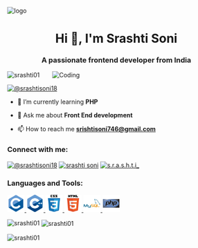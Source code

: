 ![logo]()


<h1 align="center">Hi 👋, I'm Srashti Soni</h1>
<h3 align="center">A passionate frontend developer from India</h3>
<img align="right"alt="Coding" width="400" src="https://embed-ssl.wistia.com/deliveries/a056afbed3974a1c593a95005624d0f88ababe5d.jpg">

<p align="left"> <img src="https://komarev.com/ghpvc/?username=srashti01&label=Profile%20views&color=0e75b6&style=flat" alt="srashti01" /> </p>

<p align="left"> <a href="https://twitter.com/@srashtisoni18" target="blank"><img src="https://img.shields.io/twitter/follow/@srashtisoni18?logo=twitter&style=for-the-badge" alt="@srashtisoni18" /></a> </p>

- 🌱 I’m currently learning **PHP**

- 💬 Ask me about **Front End development**

- 📫 How to reach me **srishtisoni746@gmail.com**

<h3 align="left">Connect with me:</h3>
<p align="left">
<a href="https://twitter.com/@srashtisoni18" target="blank"><img align="center" src="https://raw.githubusercontent.com/rahuldkjain/github-profile-readme-generator/master/src/images/icons/Social/twitter.svg" alt="@srashtisoni18" height="30" width="40" /></a>
<a href="https://linkedin.com/in/srashti soni" target="blank"><img align="center" src="https://raw.githubusercontent.com/rahuldkjain/github-profile-readme-generator/master/src/images/icons/Social/linked-in-alt.svg" alt="srashti soni" height="30" width="40" /></a>
<a href="https://instagram.com/s.r.a.s.h.t.i_" target="blank"><img align="center" src="https://raw.githubusercontent.com/rahuldkjain/github-profile-readme-generator/master/src/images/icons/Social/instagram.svg" alt="s.r.a.s.h.t.i_" height="30" width="40" /></a>
</p>

<h3 align="left">Languages and Tools:</h3>
<p align="left"> <a href="https://www.cprogramming.com/" target="_blank" rel="noreferrer"> <img src="https://raw.githubusercontent.com/devicons/devicon/master/icons/c/c-original.svg" alt="c" width="40" height="40"/> </a> <a href="https://www.w3schools.com/cpp/" target="_blank" rel="noreferrer"> <img src="https://raw.githubusercontent.com/devicons/devicon/master/icons/cplusplus/cplusplus-original.svg" alt="cplusplus" width="40" height="40"/> </a> <a href="https://www.w3schools.com/css/" target="_blank" rel="noreferrer"> <img src="https://raw.githubusercontent.com/devicons/devicon/master/icons/css3/css3-original-wordmark.svg" alt="css3" width="40" height="40"/> </a> <a href="https://www.w3.org/html/" target="_blank" rel="noreferrer"> <img src="https://raw.githubusercontent.com/devicons/devicon/master/icons/html5/html5-original-wordmark.svg" alt="html5" width="40" height="40"/> </a> <a href="https://www.mysql.com/" target="_blank" rel="noreferrer"> <img src="https://raw.githubusercontent.com/devicons/devicon/master/icons/mysql/mysql-original-wordmark.svg" alt="mysql" width="40" height="40"/> </a> <a href="https://www.php.net" target="_blank" rel="noreferrer"> <img src="https://raw.githubusercontent.com/devicons/devicon/master/icons/php/php-original.svg" alt="php" width="40" height="40"/> </a> </p>

<p><img align="left" src="https://github-readme-stats.vercel.app/api/top-langs?username=srashti01&show_icons=true&locale=en&layout=compact" alt="srashti01" /></p>

<p>&nbsp;<img align="center" src="https://github-readme-stats.vercel.app/api?username=srashti01&show_icons=true&locale=en" alt="srashti01" /></p>

<p><img align="center" src="https://github-readme-streak-stats.herokuapp.com/?user=srashti01&" alt="srashti01" /></p>
